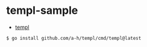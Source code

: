 # templ-sample

- [templ](https://templ.guide)

```
$ go install github.com/a-h/templ/cmd/templ@latest
```
